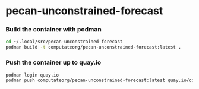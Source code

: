 # pecan-unconstrained-forecast

### Build the container with podman

```bash
cd ~/.local/src/pecan-unconstrained-forecast
podman build -t computateorg/pecan-unconstrained-forecast:latest .
```

### Push the container up to quay.io
```bash
podman login quay.io
podman push computateorg/pecan-unconstrained-forecast:latest quay.io/computateorg/pecan-unconstrained-forecast:latest
```
